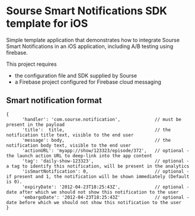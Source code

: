 Sourse Smart Notifications SDK template for iOS
===============================================

Simple template application that demonstrates how to integrate Sourse Smart Notifications in an iOS application, including A/B testing using firebase. 

This project requires
- the configuration file and SDK supplied by Sourse
- a Firebase project configured for Firebase cloud messaging


## Smart notification format

```
{
      'handler': 'com.sourse.notification',             // must be present in the payload
      'title':  title,                                  // the notification title text, visible to the end user
      'message': body,                                  // the notification body text, visible to the end user
      'actionURL': 'myapp://show/123323/episode/372',   // optional - the launch action URL to deep-link into the app content
      'tag': 'daily-show-123323',                       // optional - a tag to identify this notification, will be present in the analytics
      'isSmartNotification': 0,                         // optional - if present and 1, the notification will be shown immediately (Default is 0).
      'expiryDate': '2012-04-23T18:25:43Z',             // optional - date after which we should not show this notification to the user
      'embargoDate': '2012-04-23T18:25:43Z'             // optional - date before which we should not show this notification to the user
}
```